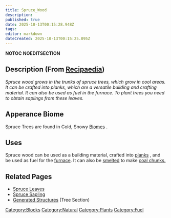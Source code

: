 ```yaml
---
title: Spruce_Wood
description: 
published: true
date: 2025-10-13T00:15:28.948Z
tags: 
editor: markdown
dateCreated: 2025-10-13T00:15:25.095Z
---
```


__NOTOC__ __NOEDITSECTION__

## Description (From [Recipaedia](Recipaedia "wikilink"))

*Spruce wood grows in the trunks of spruce trees, which grow in cool
areas. It can be crafted into planks, which are a versatile building and
crafting material. It can also be used as fuel in the furnace. To plant
trees you need to obtain saplings from these leaves.*

## Apperance Biome

Spruce Trees are found in Cold, Snowy
[Biomes](http://survivalcraftgame.wikia.com/wiki/Biomes) .

## Uses

Spruce wood can be used as a building material, crafted into
[planks](planks "wikilink") , and be used as fuel for the
[furnace](Furnace "wikilink"). It can also
be [smelted](Smelting "wikilink") to make [coal
chunks.](Coal_Chunk "wikilink")

## Related Pages

  - [Spruce Leaves](Spruce_Leaves "wikilink")
  - [Spruce Sapling](Spruce_Sapling "wikilink")
  - [Generated Structures](Generated_Structures "wikilink") (Tree
    Section) 

[Category:Blocks](Category:Blocks "wikilink")
[Category:Natural](Category:Natural "wikilink")
[Category:Plants](Category:Plants "wikilink")
[Category:Fuel](Category:Fuel "wikilink")
